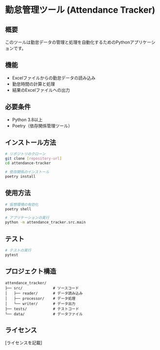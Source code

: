 # 勤怠管理ツール (Attendance Tracker)

## 概要
このツールは勤怠データの管理と処理を自動化するためのPythonアプリケーションです。

## 機能
- Excelファイルからの勤怠データの読み込み
- 勤怠時間の計算と処理
- 結果のExcelファイルへの出力

## 必要条件
- Python 3.8以上
- Poetry（依存関係管理ツール）

## インストール方法
```bash
# リポジトリのクローン
git clone [repository-url]
cd attendance-tracker

# 依存関係のインストール
poetry install
```

## 使用方法
```bash
# 仮想環境の有効化
poetry shell

# アプリケーションの実行
python -m attendance_tracker.src.main
```

## テスト
```bash
# テストの実行
pytest
```

## プロジェクト構造
```
attendance_tracker/
├── src/              # ソースコード
│   ├── reader/       # データ読み込み
│   ├── processor/    # データ処理
│   └── writer/       # データ出力
├── tests/            # テストコード
└── data/             # データファイル
```

## ライセンス
[ライセンスを記載] 
